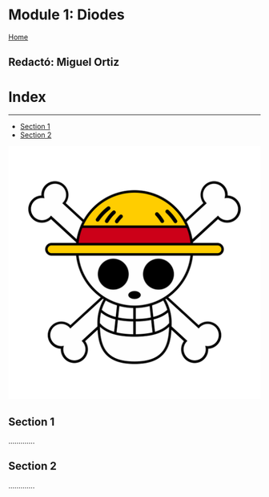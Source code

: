 # Module 1: Diodes

[Home](../README.md)

Redactó: Miguel Ortiz
---
# Index
---

- [Section 1](#section-1)
- [Section 2](#section-2)


![Simulación 1](./images/simulation_1.png)


## Section 1

.............

## Section 2

.............
